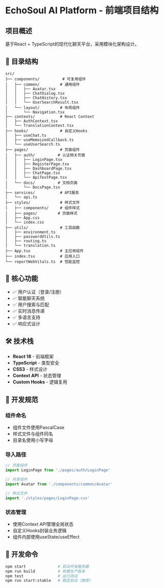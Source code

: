 # EchoSoul AI Platform - 前端项目结构

## 项目概述

基于React + TypeScript的现代化聊天平台，采用模块化架构设计。

## 📁 目录结构

```
src/
├── components/          # 可复用组件
│   ├── common/         # 通用组件
│   │   ├── Avatar.tsx
│   │   ├── ChatDialog.tsx
│   │   ├── ChatHistory.tsx
│   │   └── UserSearchResult.tsx
│   └── layout/         # 布局组件
│       └── Navigation.tsx
├── contexts/           # React Context
│   ├── AuthContext.tsx
│   └── TranslationContext.tsx
├── hooks/              # 自定义Hooks
│   ├── useChat.ts
│   ├── useMemoizedCallback.ts
│   └── useUserSearch.ts
├── pages/              # 页面组件
│   ├── auth/          # 认证相关页面
│   │   ├── LoginPage.tsx
│   │   ├── RegisterPage.tsx
│   │   ├── DashboardPage.tsx
│   │   ├── ChatPage.tsx
│   │   └── ApiTestPage.tsx
│   └── docs/          # 文档页面
│       └── DocsPage.tsx
├── services/           # API服务
│   └── api.ts
├── styles/             # 样式文件
│   ├── components/     # 组件样式
│   ├── pages/         # 页面样式
│   ├── App.css
│   └── index.css
├── utils/              # 工具函数
│   ├── environment.ts
│   ├── passwordUtils.ts
│   ├── routing.ts
│   └── translation.ts
├── App.tsx             # 主应用组件
├── index.tsx           # 应用入口
└── reportWebVitals.ts  # 性能监控
```

## 🚀 核心功能

- ✅ 用户认证（登录/注册）
- ✅ 智能聊天系统
- ✅ 用户搜索与匹配
- ✅ 实时消息传递
- ✅ 多语言支持
- ✅ 响应式设计

## 🛠️ 技术栈

- **React 18** - 前端框架
- **TypeScript** - 类型安全
- **CSS3** - 样式设计
- **Context API** - 状态管理
- **Custom Hooks** - 逻辑复用

## 📝 开发规范

### 组件命名
- 组件文件使用PascalCase
- 样式文件与组件同名
- 目录名使用小写字母

### 导入路径
```typescript
// 页面组件
import LoginPage from './pages/auth/LoginPage'

// 共享组件
import Avatar from './components/common/Avatar'

// 样式文件
import './styles/pages/LoginPage.css'
```

### 状态管理
- 使用Context API管理全局状态
- 自定义Hooks封装业务逻辑
- 组件内部使用useState/useEffect

## 🔧 开发命令

```bash
npm start              # 启动开发服务器
npm run build          # 构建生产版本
npm test               # 运行测试
npm run start:stable   # 稳定启动（推荐）
```